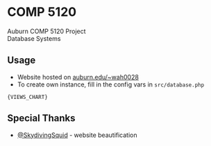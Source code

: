 # COMP 5120
Auburn COMP 5120 Project  
Database Systems

## Usage
- Website hosted on [auburn.edu/~wah0028](http://webhome.auburn.edu/~wah0028/)
- To create own instance, fill in the config vars in `src/database.php`

```
{VIEWS_CHART}
```

## Special Thanks
- [@SkydivingSquid](https://github.com/SkydivingSquid) - website beautification
